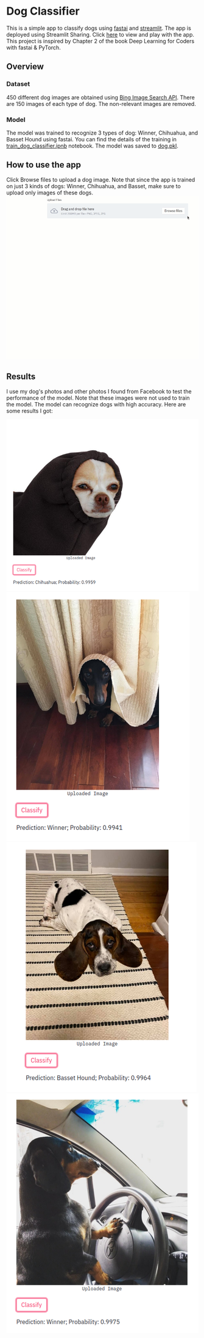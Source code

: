 # Dog Classifier

This is a simple app to classify dogs using [fastai](https://docs.fast.ai/) and [streamlit](https://www.streamlit.io/). The app is deployed using Streamlit Sharing. Click [here](https://share.streamlit.io/khuyentran1401/dog_classifier/main/dog_classifier.py) to view and play with the app.  This project is inspired by Chapter 2 of the book Deep Learning for Coders with fastai & PyTorch.

## Overview
### Dataset
450 different dog images are obtained using [Bing Image Search API](https://www.microsoft.com/en-us/bing/apis/bing-image-search-api). There are 150 images of each type of dog. The non-relevant images are removed. 
### Model
The model was trained to recognize 3 types of dog: Winner, Chihuahua, and Basset Hound using fastai. You can find the details of the training in [train_dog_classifier.ipnb](./train_dog_classifier.ipynb) notebook. The model was saved to [dog.pkl](./dog.pkl).


## How to use the app


Click Browse files to upload a dog image. Note that since the app is trained on just 3 kinds of dogs: Winner, Chihuahua, and Basset, make sure to upload only images of these dogs. 
![image](images/app_usage.gif)

## Results
I use my dog's photos and other photos I found from Facebook to test the performance of the model. Note that these images were not used to train the model. The model can recognize dogs with high accuracy. Here are some results I got:

![image](images/chihuahua_result.png)
![image](images/winner3_result.png)
![image](images/basset_hound_result.png)
![image](images/winner_result.png)


